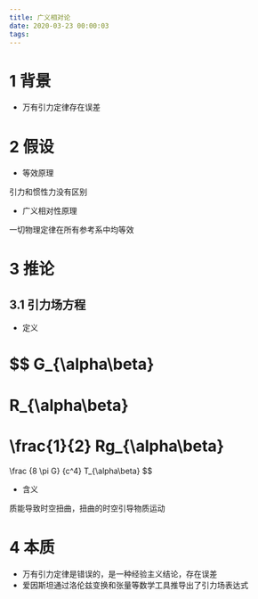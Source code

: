 ```yaml
---
title: 广义相对论
date: 2020-03-23 00:00:03
tags:
---
```

# 1 背景
- 万有引力定律存在误差

# 2 假设
- 等效原理

引力和惯性力没有区别

- 广义相对性原理

一切物理定律在所有参考系中均等效

# 3 推论
## 3.1 引力场方程
- 定义

$$
G_{\alpha\beta}
=
R_{\alpha\beta}
=
\frac{1}{2}
Rg_{\alpha\beta}
=
\frac
	{8 \pi G}
	{c^4}
T_{\alpha\beta}
$$

- 含义

质能导致时空扭曲，扭曲的时空引导物质运动

# 4 本质

- 万有引力定律是错误的，是一种经验主义结论，存在误差
- 爱因斯坦通过洛伦兹变换和张量等数学工具推导出了引力场表达式